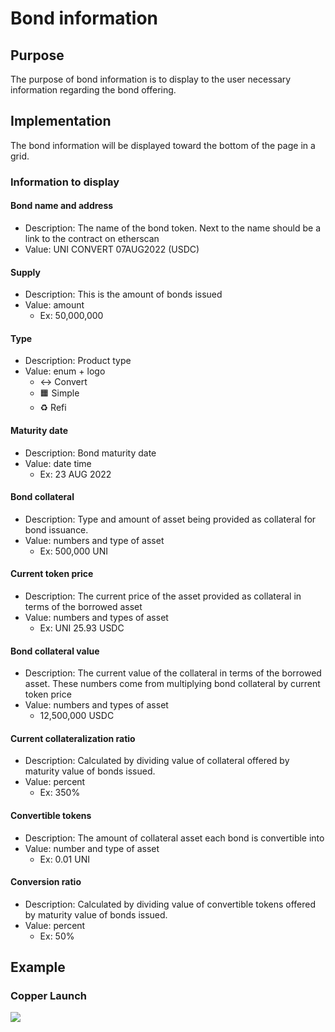 # Bond information

## Purpose

The purpose of bond information is to display to the user necessary information regarding the bond offering.

## Implementation

The bond information will be displayed toward the bottom of the page in a grid.

### Information to display

#### Bond name and address

- Description: The name of the bond token. Next to the name should be a link to the contract on etherscan
- Value: UNI CONVERT 07AUG2022 (USDC)

#### Supply

- Description: This is the amount of bonds issued
- Value: amount
  - Ex: 50,000,000

#### Type

- Description: Product type
- Value: enum + logo
  - ↔️ Convert
  - 🟧 Simple
  - ♻️ Refi

#### Maturity date

- Description: Bond maturity date
- Value: date time
  - Ex: 23 AUG 2022

#### Bond collateral

- Description: Type and amount of asset being provided as collateral for bond issuance.
- Value: numbers and type of asset
  - Ex: 500,000 UNI

#### Current token price

- Description: The current price of the asset provided as collateral in terms of the borrowed asset
- Value: numbers and types of asset
  - Ex: UNI 25.93 USDC

#### Bond collateral value

- Description: The current value of the collateral in terms of the borrowed asset. These numbers come from multiplying bond collateral by current token price
- Value: numbers and types of asset
  - 12,500,000 USDC

#### Current collateralization ratio

- Description: Calculated by dividing value of collateral offered by maturity value of bonds issued.
- Value: percent
  - Ex: 350%

#### Convertible tokens

- Description: The amount of collateral asset each bond is convertible into
- Value: number and type of asset
  - Ex: 0.01 UNI

#### Conversion ratio

- Description: Calculated by dividing value of convertible tokens offered by maturity value of bonds issued.
- Value: percent
  - Ex: 50%

## Example

### Copper Launch

![](../../../assets/copper/bond_details.png)
